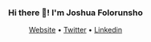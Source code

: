 <h3 align="center">Hi there 👋! I'm Joshua Folorunsho</h3>
<p align="center">
  <a href="https://www.joshuafolorunsho.com/">Website</a> •
  <a href="https://twitter.com/joshuafolorunsh">Twitter</a> •
  <a href="https://www.linkedin.com/in/Joshuafolorunsho">Linkedin</a>
</p>
